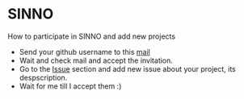 # SINNO
How to participate in SINNO and add new projects
- Send your github username to this [mail](mailto:minh.vln194333@sis.hust.edu.vn)
- Wait and check mail and accept the invitation.
- Go to the [Issue](https://github.com/SOICTInnovationClub/SINNO/issues) section and add new issue about your project, its despscription.
- Wait for me till I accept them :)
